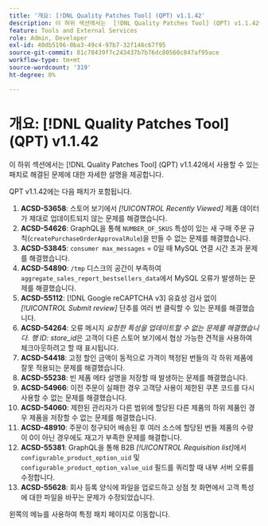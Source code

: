 ```yaml
---
title: '개요: [!DNL Quality Patches Tool] (QPT) v1.1.42'
description: 이 하위 섹션에서는  [!DNL Quality Patches Tool] (QPT) v1.1.42에서 사용할 수 있는 패치로 해결된 문제에 대한 자세한 설명을 제공합니다.
feature: Tools and External Services
role: Admin, Developer
exl-id: 40db5196-0ba3-49c4-97b7-32f146c67f95
source-git-commit: 81c78439f7c243437b7b76dc80560c847af95ace
workflow-type: tm+mt
source-wordcount: '319'
ht-degree: 0%

---
```


# 개요: [!DNL Quality Patches Tool] (QPT) v1.1.42

이 하위 섹션에서는 [!DNL Quality Patches Tool] (QPT) v1.1.42에서 사용할 수 있는 패치로 해결된 문제에 대한 자세한 설명을 제공합니다.

QPT v1.1.42에는 다음 패치가 포함됩니다.

1. **ACSD-53658**: 스토어 보기에서 *[!UICONTROL Recently Viewed]* 제품 데이터가 제대로 업데이트되지 않는 문제를 해결했습니다.
1. **ACSD-54626**: GraphQL을 통해 `NUMBER_OF_SKUS` 특성이 있는 새 구매 주문 규칙(`createPurchaseOrderApprovalRule`)을 만들 수 없는 문제를 해결했습니다.
1. **ACSD-53845**: `consumer max_messages` = 0일 때 MySQL 연결 시간 초과 문제를 해결했습니다.
1. **ACSD-54890**: `/tmp` 디스크의 공간이 부족하여 `aggregate_sales_report_bestsellers_data`에서 MySQL 오류가 발생하는 문제를 해결했습니다.
1. **ACSD-55112**: [!DNL Google reCAPTCHA v3] 유효성 검사 없이 *[!UICONTROL Submit review]* 단추를 여러 번 클릭할 수 있는 문제를 해결했습니다.
1. **ACSD-54264**: 오류 메시지 *요청한 특성을 업데이트할 수 없는 문제를 해결했습니다. 행 ID: store_id*&#x200B;은 고객이 다른 스토어 보기에서 협상 가능한 견적을 사용하여 체크아웃하려고 할 때 표시됩니다.
1. **ACSD-54418**: 고정 할인 금액이 동적으로 가격이 책정된 번들의 각 하위 제품에 잘못 적용되는 문제를 해결했습니다.
1. **ACSD-55238**: 빈 제품 메타 설명을 저장할 때 발생하는 문제를 해결했습니다.
1. **ACSD-54966**: 이전 주문이 실패한 경우 고객당 사용이 제한된 쿠폰 코드를 다시 사용할 수 없는 문제를 해결했습니다.
1. **ACSD-54060**: 제한된 관리자가 다른 범위에 할당된 다른 제품의 하위 제품인 경우 제품을 저장할 수 없는 문제를 해결했습니다.
1. **ACSD-48910**: 주문이 청구되어 배송된 후 여러 소스에 할당된 번들 제품의 수량이 0이 아닌 경우에도 재고가 부족한 문제를 해결합니다.
1. **ACSD-55381**: GraphQL을 통해 B2B *[!UICONTROL Requisition list]*&#x200B;에서 `configurable_product_option_uid` 및 `configurable_product_option_value_uid` 필드를 쿼리할 때 내부 서버 오류를 수정합니다.
1. **ACSD-55628**: 회사 등록 양식에 파일을 업로드하고 상점 첫 화면에서 고객 특성에 대한 파일을 바꾸는 문제가 수정되었습니다.

왼쪽의 메뉴를 사용하여 특정 패치 페이지로 이동합니다.
